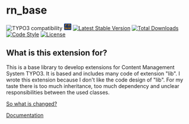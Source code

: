 rn_base
=======

![TYPO3 compatibility](https://img.shields.io/badge/TYPO3-8.7%20%7C%209.5%20%7C%2010.4%20%7C%2011.5%20%7C%2012.4-orange?maxAge=3600&style=flat-square&logo=typo3)
[![rn_base](Resources/Public/Icons/Extension.gif)](https://github.com/digedag/rn_base)
[![Latest Stable Version](https://img.shields.io/packagist/v/digedag/rn-base.svg?maxAge=3600&style=flat-square)](https://packagist.org/packages/digedag/rn-base)
[![Total Downloads](https://img.shields.io/packagist/dt/digedag/rn-base.svg?maxAge=3600&style=flat-square)](https://packagist.org/packages/digedag/rn-base)
[![Code Style](https://github.com/digedag/rn_base/actions/workflows/php.yaml/badge.svg)](https://github.com/digedag/rn_base/actions/workflows/php.yaml)
[![License](https://img.shields.io/packagist/l/digedag/rn-base.svg?maxAge=3600&style=flat-square)](https://packagist.org/packages/digedag/rn-base)

What is this extension for?
---------------------------

This is a base library to develop extensions for Content Management System TYPO3. It is based and
includes many code of extension "lib". I wrote this extension because I don't like the code design
of "lib". For my taste there is too much inheritance, too much dependency and unclear responsibilities
between the used classes.


[So what is changed?](CHANGELOG.md)

[Documentation](Documentation/README.md)
